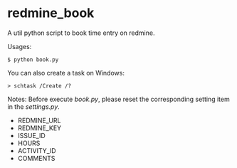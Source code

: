 # redmine_book
A util python script to book time entry on redmine.

Usages:
    
    $ python book.py

You can also create a task on Windows: 

    > schtask /Create /?

Notes: Before execute *book.py*, please reset the corresponding setting item in the *settings.py*.

+ REDMINE_URL
+ REDMINE_KEY
+ ISSUE_ID
+ HOURS
+ ACTIVITY_ID
+ COMMENTS
